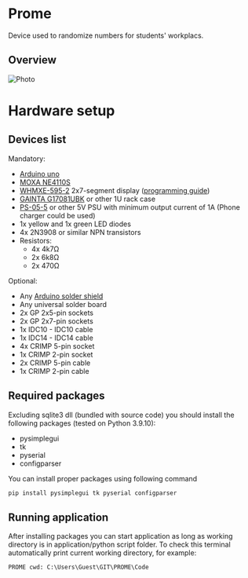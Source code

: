 # Prome
Device used to randomize numbers for students' workplacs.

## Overview
![Photo](Photos/Overview1.png)

# Hardware setup
## Devices list

Mandatory:

* [Arduino uno](https://store.arduino.cc/products/arduino-uno-rev3)
* [MOXA NE4110S](https://www.moxa.com/en/products/industrial-edge-connectivity/serial-device-servers/serial-embedded-modules/ne-4100-series/ne-4110s)
* [WHMXE-595-2](https://pl.aliexpress.com/item/4000480352967.html) 2x7-segment display ([programming guide](https://www.ardumotive.com/2-digit-7seg-display-en.html))
* [GAINTA G17081UBK](https://www.gainta.com/en/g17081ubk.html) or other 1U rack case
* [PS-05-5](https://www.tme.com/us/en-us/details/ps-05-5/open-frame-power-supplies/mean-well/) or other 5V PSU with minimum output current of 1A (Phone charger could be used)
* 1x yellow and 1x green LED diodes
* 4x 2N3908 or similar NPN transistors
* Resistors:
  - 4x 4k7Ω
  - 2x 6k8Ω
  - 2x 470Ω

Optional:
* Any [Arduino solder shield](https://learn.adafruit.com/adafruit-proto-shield-arduino/solder-it)
* Any universal solder board
* 2x GP 2x5-pin sockets
* 2x GP 2x7-pin sockets
* 1x IDC10 - IDC10 cable
* 1x IDC14 - IDC14 cable
* 4x CRIMP 5-pin socket
* 1x CRIMP 2-pin socket
* 2x CRIMP 5-pin cable
* 1x CRIMP 2-pin cable

## Required packages
Excluding sqlite3 dll (bundled with source code) you should install the following packages (tested on Python 3.9.10):
* pysimplegui
* tk
* pyserial
* configparser

You can install proper packages using following command

```python
pip install pysimplegui tk pyserial configparser

```

## Running application
After installing packages you can start application as long as working directory is in application/python script folder. To check this terminal automatically print current working directory, for example:

```
PROME cwd: C:\Users\Guest\GIT\PROME\Code

```

